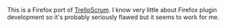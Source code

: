 This is a Firefox port of [TrelloScrum](git://github.com/Q42/TrelloScrum.git). I know very little about Firefox plugin development so it's probably seriously flawed but it seems to work for me.
